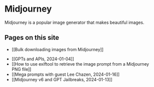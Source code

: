 # Midjourney

Midjourney is a popular image generator that makes beautiful images.
## Pages on this site

- [[Bulk downloading images from Midjourney]]
* [[GPTs and APIs, 2024-01-04]]
* [[How to use exiftool to retrieve the image prompt from a Midjourney PNG file]]
* [[Mega prompts with guest Lee Chazen, 2024-01-16]]
* [[Midjourney v6 and GPT Jailbreaks, 2024-01-13]]
